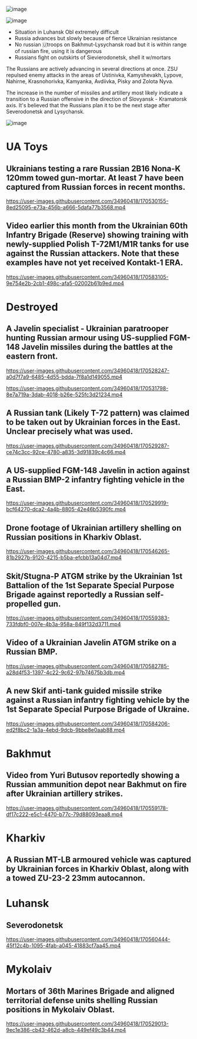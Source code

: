 ![image](https://user-images.githubusercontent.com/34960418/170534672-e3d9d6cb-7bf3-4c11-b8a9-6d3ef6b53236.png)

![image](https://user-images.githubusercontent.com/34960418/170534725-e2cc96dd-8346-412a-93f6-c134020a8d49.png)

- Situation in Luhansk Obl extremely difficult
- Russia advances but slowly because of fierce Ukrainian resistance
- No russian 🇺troops on Bakhmut-Lysychansk road but it is within range of russian  fire, using it is dangerous
- Russians fight on outskirts of Sievierodonetsk, shell it w/mortars

The Russians are actively advancing in several directions at once. ZSU repulsed enemy attacks in the areas of Ustinivka, Kamyshevakh, Lypove, Nahirne, Krasnohorivka, Kamyanka, Avdiivka, Pisky and Zolota Nyva.

The increase in the number of missiles and artillery most likely indicate a transition to a Russian offensive in the direction of Slovyansk - Kramatorsk axis. It's believed that the Russians plan it to be the next stage after Severodonetsk and Lysychansk.

![image](https://user-images.githubusercontent.com/34960418/170533340-55b0c7c9-10c5-45b2-981c-36a5a24511a0.png)


# UA Toys

## Ukrainians testing a rare Russian 2B16 Nona-K 120mm towed gun-mortar. At least 7 have been captured from Russian forces in recent months.

https://user-images.githubusercontent.com/34960418/170530155-8ed25095-e73a-456b-a666-5dafa77b3568.mp4


## Video earlier this month from the Ukrainian 60th Infantry Brigade (Reserve) showing training with newly-supplied Polish T-72M1/M1R tanks for use against the Russian attackers. Note that these examples have not yet received Kontakt-1 ERA.

https://user-images.githubusercontent.com/34960418/170583105-9e754e2b-2cb1-498c-afa5-02002b61b9ed.mp4


# Destroyed

## A Javelin specialist - Ukrainian paratrooper hunting Russian armour using US-supplied FGM-148 Javelin missiles during the battles at the eastern front.

https://user-images.githubusercontent.com/34960418/170528247-a0d7f7a9-6485-4d55-bdda-7f8a1d149055.mp4

https://user-images.githubusercontent.com/34960418/170531798-8e7a719a-3dab-4018-b26e-525fc3d21234.mp4


## A Russian tank (Likely T-72 pattern) was claimed to be taken out by Ukrainian forces in the East. Unclear precisely what was used.

https://user-images.githubusercontent.com/34960418/170529287-ce74c3cc-92ce-4780-a835-3d91839c4c66.mp4


## A US-supplied FGM-148 Javelin in action against a Russian BMP-2 infantry fighting vehicle in the East. 

https://user-images.githubusercontent.com/34960418/170529919-bcf64270-dca2-4a4b-8805-42e46b5390fc.mp4


## Drone footage of Ukrainian artillery shelling on Russian positions in Kharkiv Oblast.

https://user-images.githubusercontent.com/34960418/170546265-81b2927b-9120-4215-b5ba-efcbb13a04d7.mp4


## Skit/Stugna-P ATGM strike by the Ukrainian 1st Battalion of the 1st Separate Special Purpose Brigade against reportedly a Russian self-propelled gun.

https://user-images.githubusercontent.com/34960418/170559383-733fdbf0-007e-4b3a-958a-849f132d3711.mp4


## Video of a Ukrainian Javelin ATGM strike on a Russian BMP. 

https://user-images.githubusercontent.com/34960418/170582785-a28d4f53-1397-4c22-9c62-97b74675b3db.mp4


## A new Skif anti-tank guided missile strike against a Russian infantry fighting vehicle by the 1st Separate Special Purpose Brigade of Ukraine.

https://user-images.githubusercontent.com/34960418/170584206-ed2f8bc2-1a3a-4ebd-9dcb-9bbe8e0aab88.mp4





# Bakhmut

## Video from Yuri Butusov reportedly showing a Russian ammunition depot near Bakhmut on fire after Ukrainian artillery strikes.

https://user-images.githubusercontent.com/34960418/170559178-df17c222-e5c1-4470-b77c-79d88093eaa8.mp4


# Kharkiv

## A Russian MT-LB armoured vehicle was captured by Ukrainian forces in Kharkiv Oblast, along with a towed ZU-23-2 23mm autocannon.


# Luhansk

## Severodonetsk

https://user-images.githubusercontent.com/34960418/170560444-45f12c4b-1095-4fab-a045-41883cf7aa45.mp4


# Mykolaiv

## Mortars of 36th Marines Brigade and aligned territorial defense units shelling Russian positions in Mykolaiv Oblast. 

https://user-images.githubusercontent.com/34960418/170529013-9ec1e386-cb43-462d-a8cb-449ef49c3b44.mp4

